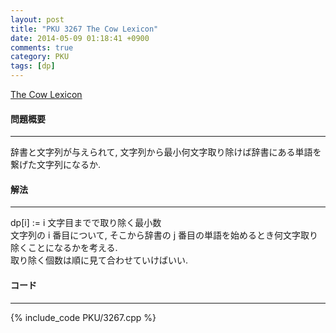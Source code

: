 ```yaml
---
layout: post
title: "PKU 3267 The Cow Lexicon"
date: 2014-05-09 01:18:41 +0900
comments: true
category: PKU
tags: [dp]
---
```


[The Cow Lexicon](http://poj.org/problem?id=3267)

#### 問題概要

****

辞書と文字列が与えられて, 文字列から最小何文字取り除けば辞書にある単語を繋げた文字列になるか.  

#### 解法

****

dp[i] := i 文字目までで取り除く最小数  
文字列の i 番目について, そこから辞書の j 番目の単語を始めるとき何文字取り除くことになるかを考える.  
取り除く個数は順に見て合わせていけばいい.  


#### コード

****

{% include_code PKU/3267.cpp %}

